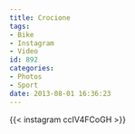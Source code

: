 ```yaml
---
title: Crocione
tags:
- Bike
- Instagram
- Video
id: 892
categories:
- Photos
- Sport
date: 2013-08-01 16:36:23
---
```


{{< instagram ccIV4FCoGH >}}
